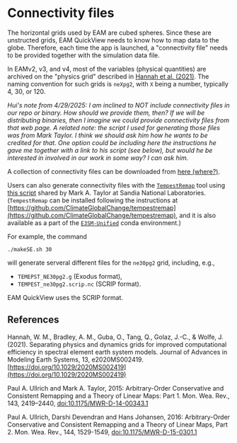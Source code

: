 
# Connectivity files


The horizontal grids used by EAM are cubed spheres. Since these are unstructed grids, EAM QuickView needs to know how to map data to the globe. Therefore, each time the app is launched, a "connectivity file" needs to be provided together with the simulation data file.

In EAMv2, v3, and v4, most of the variables (physical quantities) are archived on the "physics grid" described in [Hannah et al. (2021)](https://doi.org/10.1029/2020MS002419). The naming convention for such grids is `neXpg2`, with `X` being a number, typically 4, 30, or 120.

*Hui's note from 4/29/2025: I am inclined to NOT include connectivity files in our repo or binary. How should we provide them, then? If we will be distributing binaries, then I imagine we could provide connectivity files from that web page. A related note: the script I used for generating those files was from Mark Taylor. I think we should ask him how he wants to be credited for that. One option could be including here the instructions he gave me together with a link to his script (see below), but would he be interested in involved in our work in some way? I can ask him.*

A collection of connectivity files can be downloaded from [here (where?)]().

Users can also generate connectivity files with the [`TempestRemap`](https://github.com/ClimateGlobalChange/tempestremap) tool using [this script](https://github.com/mt5555/remap-ncl/blob/master/makeSE.sh) shared by Mark A. Taylor at Sandia National Laboratories. (`TempestRemap` can be installed following the instructions at [https://github.com/ClimateGlobalChange/tempestremap](https://github.com/ClimateGlobalChange/tempestremap), and it is also available as a part of the [`E3SM-Unified`](https://github.com/E3SM-Project/e3sm-unified) conda environment.)


For example, the command

```
./makeSE.sh 30
```

will generate serveral different files for the `ne30pg2` grid, including, e.g.,

- `TEMEPST_NE30pg2.g`  (Exodus format),
- `TEMPEST_ne30pg2.scrip.nc` (SCRIP format).

EAM QuickView uses the SCRIP format.

## References

Hannah, W. M., Bradley, A. M., Guba, O., Tang, Q., Golaz, J.-C., & Wolfe, J. (2021). Separating physics and dynamics grids for improved computational efficiency in spectral element earth system models. Journal of Advances in Modeling Earth Systems, 13, e2020MS002419. [https://doi.org/10.1029/2020MS002419](https://doi.org/10.1029/2020MS002419)

Paul A. Ullrich and Mark A. Taylor, 2015: Arbitrary-Order Conservative and Consistent Remapping and a Theory of Linear Maps: Part 1. Mon. Wea. Rev., 143, 2419–2440, [doi:10.1175/MWR-D-14-00343.1](https://doi.org/10.1175/MWR-D-14-00343.1)

Paul A. Ullrich, Darshi Devendran and Hans Johansen, 2016: Arbitrary-Order Conservative and Consistent Remapping and a Theory of Linear Maps, Part 2. Mon. Wea. Rev., 144, 1529-1549, [doi:10.1175/MWR-D-15-0301.1](https://doi.org/10.1175/MWR-D-15-0301.1)


